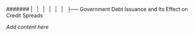 ####### |   |   |   |   |   |   ├── Government Debt Issuance and Its Effect on Credit Spreads

*Add content here*